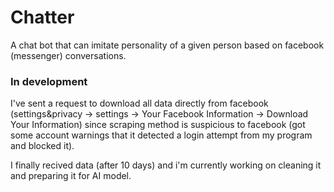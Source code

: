 ﻿# Chatter 

A chat bot that can imitate personality of a given person based on facebook (messenger) conversations.

### In development 
I've sent a request to download all data directly from facebook (settings&privacy -> settings -> Your Facebook Information -> Download Your Information) since scraping method is suspicious to facebook (got some account warnings that it detected a login attempt from my program and blocked it).<br>

I finally recived data (after 10 days) and i'm currently working on cleaning it and preparing it for AI model.
